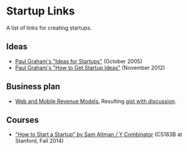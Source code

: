 Startup Links
===
A list of links for creating startups.

Ideas
---
- [Paul Graham's "Ideas for Startups"](http://www.paulgraham.com/ideas.html) (October 2005)
- [Paul Graham's "How to Get Startup Ideas"](http://paulgraham.com/startupideas.html) (November 2012)

Business plan
---
- [Web and Mobile Revenue Models.](https://hackpad.com/Web-And-Mobile-Revenue-Models-final-EgXuEtSibE7) Resulting  [gist with discussion](https://gist.github.com/ndarville/4295324).

Courses
---
- ["How to Start a Startup" by Sam Altman / Y Combinator](http://startupclass.samaltman.com/) (CS183B at Stanford, Fall 2014)
